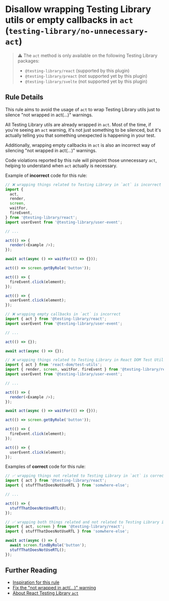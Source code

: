 # Disallow wrapping Testing Library utils or empty callbacks in `act` (`testing-library/no-unnecessary-act`)

> ⚠️ The `act` method is only available on the following Testing Library packages:
>
> - `@testing-library/react` (supported by this plugin)
> - `@testing-library/preact` (not supported yet by this plugin)
> - `@testing-library/svelte` (not supported yet by this plugin)

## Rule Details

This rule aims to avoid the usage of `act` to wrap Testing Library utils just to silence "not wrapped in act(...)" warnings.

All Testing Library utils are already wrapped in `act`. Most of the time, if you're seeing an `act` warning, it's not just something to be silenced, but it's actually telling you that something unexpected is happening in your test.

Additionally, wrapping empty callbacks in `act` is also an incorrect way of silencing "not wrapped in act(...)" warnings.

Code violations reported by this rule will pinpoint those unnecessary `act`, helping to understand when `act` actually is necessary.

Example of **incorrect** code for this rule:

```js
// ❌ wrapping things related to Testing Library in `act` is incorrect
import {
  act,
  render,
  screen,
  waitFor,
  fireEvent,
} from '@testing-library/react';
import userEvent from '@testing-library/user-event';

// ...

act(() => {
  render(<Example />);
});

await act(async () => waitFor(() => {}));

act(() => screen.getByRole('button'));

act(() => {
  fireEvent.click(element);
});

act(() => {
  userEvent.click(element);
});
```

```js
// ❌ wrapping empty callbacks in `act` is incorrect
import { act } from '@testing-library/react';
import userEvent from '@testing-library/user-event';

// ...

act(() => {});

await act(async () => {});
```

```js
// ❌ wrapping things related to Testing Library in React DOM Test Utils `act` is also incorrect
import { act } from 'react-dom/test-utils';
import { render, screen, waitFor, fireEvent } from '@testing-library/react';
import userEvent from '@testing-library/user-event';

// ...

act(() => {
  render(<Example />);
});

await act(async () => waitFor(() => {}));

act(() => screen.getByRole('button'));

act(() => {
  fireEvent.click(element);
});

act(() => {
  userEvent.click(element);
});
```

Examples of **correct** code for this rule:

```js
// ✅ wrapping things not related to Testing Library in `act` is correct
import { act } from '@testing-library/react';
import { stuffThatDoesNotUseRTL } from 'somwhere-else';

// ...

act(() => {
  stuffThatDoesNotUseRTL();
});
```

```js
// ✅ wrapping both things related and not related to Testing Library in `act` is correct
import { act, screen } from '@testing-library/react';
import { stuffThatDoesNotUseRTL } from 'somwhere-else';

await act(async () => {
  await screen.findByRole('button');
  stuffThatDoesNotUseRTL();
});
```

## Further Reading

- [Inspiration for this rule](https://kentcdodds.com/blog/common-mistakes-with-react-testing-library#wrapping-things-in-act-unnecessarily)
- [Fix the "not wrapped in act(...)" warning](https://kentcdodds.com/blog/fix-the-not-wrapped-in-act-warning)
- [About React Testing Library `act`](https://testing-library.com/docs/react-testing-library/api/#act)
